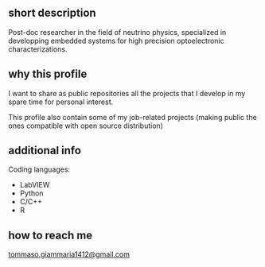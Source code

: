 ## short description

Post-doc researcher in the field of neutrino physics, specialized in developping embedded systems for high precision optoelectronic characterizations.

## why this profile

I want to share as public repositories all the projects that I develop in my spare time for personal interest.

This profile also contain some of my job-related projects (making public the ones compatible with open source distribution)

## additional info
Coding languages: 
- LabVIEW
- Python
- C/C++
- R

## how to reach me
tommaso.giammaria1412@gmail.com
